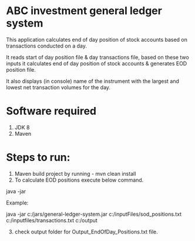 # ABC investment general ledger system
This application calculates end of day position of stock accounts based on transactions conducted on a day.

It reads start of day position file & day transactions file, based on these two inputs it calculates end of day position of stock accounts & generates EOD position file.

It also displays (in console) name of the instrument with the largest and lowest net transaction volumes for the day.

# Software required

1. JDK 8
2. Maven

# Steps to run:

1. Maven build project by running - mvn clean install
2. To calculate EOD positions execute below command.

java -jar <path of jar> <position file path> <transaction file path> <output file folder>

Example:

java -jar c:/jars/general-ledger-system.jar c:/inputFiles/sod_positions.txt c:/inputfiles/transactions.txt c:/output

3. check output folder for Output_EndOfDay_Positions.txt file.
